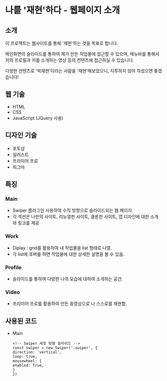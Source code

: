 # 나를 '재현'하다 - 웹페이지 소개

## 소개

이 프로젝트는 웹사이트를 통해 '재현'하는 것을 목표로 합니다.

메인화면의 슬라이드를 통하여 제가 만든 작업물에 접근할 수 있으며, 메뉴바를 통해서 저의 프로필과 저를 소개하는 영상 등의 컨텐츠에 접근하실 수 있습니다.

다양한 컨텐츠로 '박재현'이라는 사람을 '재현'해보았으니, 지루하지 않아 하셨으면 좋겠습니다!

## 웹 기술

- HTML
- CSS
- JavaScript (JQuery 사용)

## 디자인 기술

- 포토샵
- 일러스트
- 프리미어 프로
- 피그마

## 특징

### Main

- Swiper 플러그인 사용하여 수직 방향으로 슬라이드되는 웹 페이지
- 각 섹션은 나만의 사이트, 리뉴얼한 사이트, 클론한 사이트, 앱 디자인에 대한 소개와 링크를 제공

### Work

- Diplay : grid를 활용하여 내 작업물을 list 형태로 나열.
- 각 list에 호버를 하면 작업물에 대한 상세한 설명을 볼 수 있음.

### Profile

- 슬라이드를 통하여 다양한 나의 모습에 대하여 소개하는 공간.

### Video

- 프리미어 프로를 활용하여 만든 동영상으로 나 스스로를 재현함.

## 사용된 코드

- Main
  ```
  <!-- Swiper 세로 방향 슬라이드 -->
  const swiper = new Swiper('.swiper', {
  direction: 'vertical',
  loop: true,
  mousewheel: {
  enabled: true,
  }
  })
  ```
